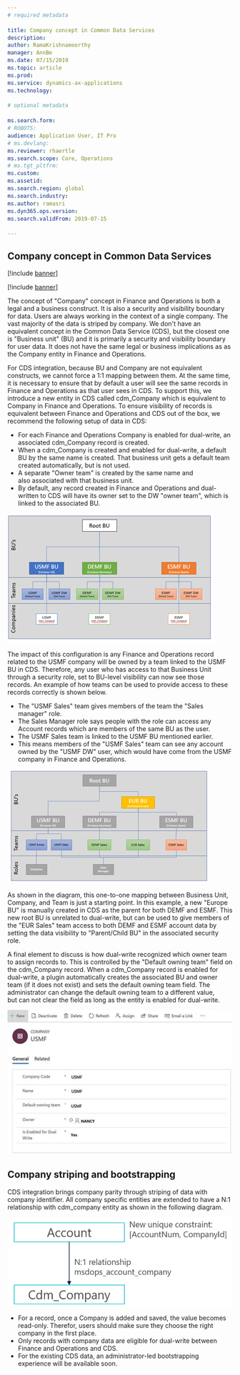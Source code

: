 ```yaml
---
# required metadata

title: Company concept in Common Data Services
description: 
author: RamaKrishnamoorthy 
manager: AnnBe
ms.date: 07/15/2019
ms.topic: article
ms.prod: 
ms.service: dynamics-ax-applications
ms.technology: 

# optional metadata

ms.search.form: 
# ROBOTS: 
audience: Application User, IT Pro
# ms.devlang: 
ms.reviewer: rhaertle
ms.search.scope: Core, Operations
# ms.tgt_pltfrm: 
ms.custom: 
ms.assetid: 
ms.search.region: global
ms.search.industry: 
ms.author: ramasri
ms.dyn365.ops.version: 
ms.search.validFrom: 2019-07-15

---
```



## Company concept in Common Data Services

[!include [banner](../includes/banner.md)]

[!include [banner](../includes/pre-release.md)]

The concept of "Company" concept in Finance and Operations is both a legal and a business construct. It is also a security and visibility boundary for data. Users are always working in the context of a single company. The vast majority of the data is striped by company. We don't have an equivalent concept in the Common Data Service (CDS), but the closest one is "Business unit" (BU) and it is primarily a security and visibility boundary for user data. It does not have the same legal or business implications as as the Company entity in Finance and Operations. 

For CDS integration, because BU and Company are not equivalent constructs, we cannot force a 1:1 mapping between them. At the same time, it is necessary to ensure that by default a user will see the same records in Finance and Operations as that user sees in CDS. To support this, we introduce a new entity in CDS called cdm\_Company which is equivalent to Company in Finance and Operations. To ensure visibility of records is equivalent between Finance and Operations and CDS out of the box, we recommend the following setup of data in CDS: 

+ For each Finance and Operations Company is enabled for dual-write, an associated cdm\_Company record is created. 
+ When a cdm\_Company is created and enabled for dual-write, a default BU by the same name is created. That business unit gets a default team created automatically, but is not used.
+ A separate "Owner team" is created by the same name and also associated with that business unit. 
+ By default, any record created in Finance and Operations and dual-written to CDS will have its owner set to the DW "owner team", which is linked to the associated BU. 

![Data setup in CDS](media/dual-write-company-1.png)

The impact of this configuration is any Finance and Operations record related to the USMF company will be owned by a team linked to the USMF BU in CDS. Therefore, any user who has access to that Business Unit through a security role, set to BU-level visibility can now see those records. An example of how teams can be used to provide access to these records correctly is shown below. 

+ The "USMF Sales" team gives members of the team the "Sales manager" role. 
+ The Sales Manager role says people with the role can access any Account records which are members of the same BU as the user. 
+ The USMF Sales team is linked to the USMF BU mentioned earlier.  
+ This means members of the "USMF Sales" team can see any account owned by the "USMF DW" user, which would have come from the USMF company in Finance and Operations. 

![How teams can be used](media/dual-write-company-2.png)

As shown in the diagram, this one-to-one mapping between Business Unit, Company, and Team is just a starting point. In this example, a new "Europe BU" is manually created in CDS as the parent for both DEMF and ESMF. This new root BU is unrelated to dual-write, but can be used to give members of the "EUR Sales" team access to both DEMF and ESMF account data by setting the data visibility to "Parent/Child BU" in the associated security role. 

A final element to discuss is how dual-write recognized which owner team to assign records to. This is controlled by the "Default owning team" field on the cdm\_Company record. When a cdm\_Company record is enabled for dual-write, a plugin automatically creates the associated BU and owner team (if it does not exist) and sets the default owning team field. The administrator can change the default owning team to a different value, but can not clear the field as long as the entity is enabled for dual-write. 

![default](media/dual-write-default-owning-team.jpg)

## Company striping and bootstrapping

CDS integration brings company parity through striping of data with company identifier. All company specific entities are extended to have a N:1 relationship with cdm\_company entity as shown in the following diagram.

![default](media/dual-write-bootstrapping.png)

+ For a record, once a Company is added and saved, the value becomes read-only. Therefor, users should make sure they choose the right company in the first place.
+ Only records with company data are eligible for dual-write between Finance and Operations and CDS.
+ For the existing CDS data, an administrator-led bootstrapping experience will be available soon.

